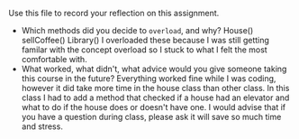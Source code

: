 Use this file to record your reflection on this assignment.

- Which methods did you decide to `overload`, and why?
House()
sellCoffee()
Library()
I overloaded these because I was still getting familar with the concept overload so I stuck to what I felt the most comfortable with.
- What worked, what didn't, what advice would you give someone taking this course in the future?
Everything worked fine while I was coding, however it did take more time in the house class than other class. In this class I had to add a method that checked if a house had an elevator and what to do if the house does or doesn't have one. I would advise that if you have a question during class, please ask it will save so much time and stress.